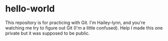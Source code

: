 # hello-world
This repository is for practicing with Git.
I'm Hailey-lynn, and you're watching me try to figure out Git (I'm a little confused).
Help I made this one private but it was supposed to be public.
